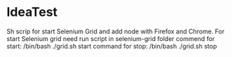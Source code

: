 # IdeaTest
Sh scrip for start Selenium Grid and add node with Firefox and Chrome.
For start Selenium grid need run script in selenium-grid folder
commend for start:
/bin/bash ./grid.sh start 
command for stop:
/bin/bash ./grid.sh stop
